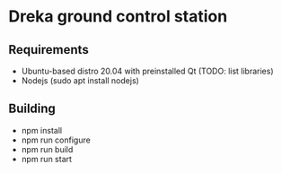 # Dreka ground control station

## Requirements
 - Ubuntu-based distro 20.04 with preinstalled Qt (TODO: list libraries)
 - Nodejs (sudo apt install nodejs)

## Building
- npm install
- npm run configure
- npm run build
- npm run start
